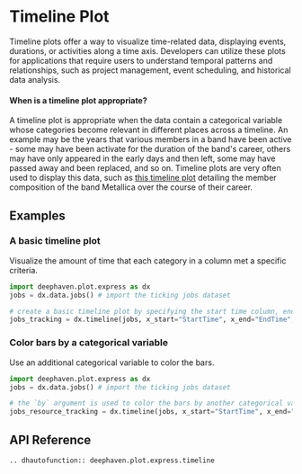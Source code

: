 # Timeline Plot

Timeline plots offer a way to visualize time-related data, displaying events, durations, or activities along a time axis. Developers can utilize these plots for applications that require users to understand temporal patterns and relationships, such as project management, event scheduling, and historical data analysis.

#### When is a timeline plot appropriate?

A timeline plot is appropriate when the data contain a categorical variable whose categories become relevant in different places across a timeline. An example may be the years that various members in a band have been active - some may have been activate for the duration of the band's career, others may have only appeared in the early days and then left, some may have passed away and been replaced, and so on. Timeline plots are very often used to display this data, such as [this timeline plot](https://en.wikipedia.org/wiki/Metallica#Timeline) detailing the member composition of the band Metallica over the course of their career.

## Examples

### A basic timeline plot

Visualize the amount of time that each category in a column met a specific criteria.

```python order=jobs_tracking
import deephaven.plot.express as dx
jobs = dx.data.jobs() # import the ticking jobs dataset

# create a basic timeline plot by specifying the start time column, end time column, and y-value column
jobs_tracking = dx.timeline(jobs, x_start="StartTime", x_end="EndTime", y="Job")
```

### Color bars by a categorical variable

Use an additional categorical variable to color the bars.

```python order=jobs_tracking
import deephaven.plot.express as dx
jobs = dx.data.jobs() # import the ticking jobs dataset

# the `by` argument is used to color the bars by another categorical variable
jobs_resource_tracking = dx.timeline(jobs, x_start="StartTime", x_end="EndTime", y="Job")
```

## API Reference
```{eval-rst}
.. dhautofunction:: deephaven.plot.express.timeline
```